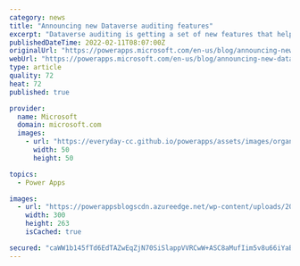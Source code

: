 ```yaml
---
category: news
title: "Announcing new Dataverse auditing features"
excerpt: "Dataverse auditing is getting a set of new features that help Administrators to manage their audit data."
publishedDateTime: 2022-02-11T08:07:00Z
originalUrl: "https://powerapps.microsoft.com/en-us/blog/announcing-new-dataverse-auditing-features/"
webUrl: "https://powerapps.microsoft.com/en-us/blog/announcing-new-dataverse-auditing-features/"
type: article
quality: 72
heat: 72
published: true

provider:
  name: Microsoft
  domain: microsoft.com
  images:
    - url: "https://everyday-cc.github.io/powerapps/assets/images/organizations/microsoft.com-50x50.jpg"
      width: 50
      height: 50

topics:
  - Power Apps

images:
  - url: "https://powerappsblogscdn.azureedge.net/wp-content/uploads/2022/01/Audit-Settings-300x263.png"
    width: 300
    height: 263
    isCached: true

secured: "caWW1b145fTd6EdTAZwEqZjN70SiSlappVVRCwW+ASC8aMufIim5v8u66iYaBpfaLU2owEQD9LiczIbMHlEb1B5MYlJh1kyRZLItusvaCoHtMdv9iWaHKlJoJyzq8dyM1w3nh+8ppLH63M8jbGgJI1lOUXAcliexfi1cqQZfdnNfqFVCW0yDzkOCB+mosN5UyeCesSaAEz43Tgd4Rqv8xbdrpQ4P+CcTYFVXreeyabTep83JYnuSkHm8JUNvyl0BmYr0IjWtcqKuj46HQwpzoQ6tBAtFr7SsnBo1d+hNgi4AHINt3/XOeM/5LTav4bvuF94jfqC0cb08+K9S8ZWkGmZR5W602tFQtOeWTR/MJEE=;qXyraE3fhFzt41edmyXmXA=="
---
```


